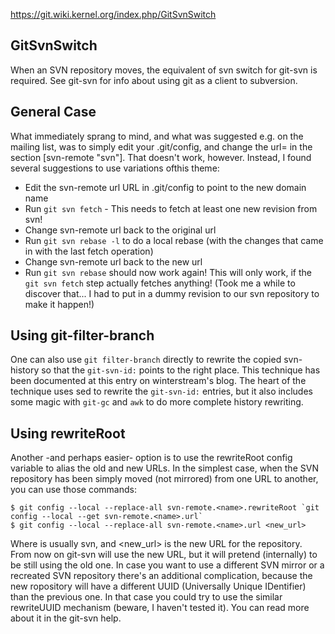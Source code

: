 https://git.wiki.kernel.org/index.php/GitSvnSwitch

GitSvnSwitch
---

When an SVN repository moves, the equivalent of svn switch for git-svn is required. See git-svn for info about using git as a client to subversion.

General Case
---

What immediately sprang to mind, and what was suggested e.g. on the mailing list, was to simply edit your .git/config, and change the url= in the section [svn-remote "svn"]. That doesn't work, however. Instead, I found several suggestions to use variations ofthis theme:
* Edit the svn-remote url URL in .git/config to point to the new domain name
* Run `git svn fetch` - This needs to fetch at least one new revision from svn!
* Change svn-remote url back to the original url
* Run `git svn rebase -l` to do a local rebase (with the changes that came in with the last fetch operation)
* Change svn-remote url back to the new url
* Run `git svn rebase` should now work again!
This will only work, if the `git svn fetch` step actually fetches anything! (Took me a while to discover that... I had to put in a dummy revision to our svn repository to make it happen!)

Using git-filter-branch
---

One can also use `git filter-branch` directly to rewrite the copied svn-history so that the `git-svn-id:` points to the right place. This technique has been documented at this entry on winterstream's blog. The heart of the technique uses sed to rewrite the `git-svn-id:` entries, but it also includes some magic with `git-gc` and `awk` to do more complete history rewriting.


Using rewriteRoot
---

Another -and perhaps easier- option is to use the rewriteRoot config variable to alias the old and new URLs.
In the simplest case, when the SVN repository has been simply moved (not mirrored) from one URL to another, you can use those commands:
```
$ git config --local --replace-all svn-remote.<name>.rewriteRoot `git config --local --get svn-remote.<name>.url`
$ git config --local --replace-all svn-remote.<name>.url <new_url>
```
Where <name> is usually svn, and <new_url> is the new URL for the repository.
From now on git-svn will use the new URL, but it will pretend (internally) to be still using the old one.
In case you want to use a different SVN mirror or a recreated SVN repository there's an additional complication, because the new ropository will have a different UUID (Universally Unique IDentifier) than the previous one. In that case you could try to use the similar rewriteUUID mechanism (beware, I haven't tested it). You can read more about it in the git-svn help.
